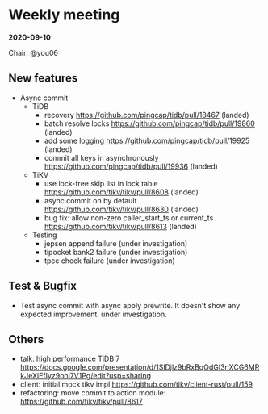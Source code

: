 # Weekly meeting

**2020-09-10**

Chair: @you06

## New features

* Async commit
    - TiDB
        - recovery https://github.com/pingcap/tidb/pull/18467 (landed)
        - batch resolve locks https://github.com/pingcap/tidb/pull/19860 (landed)
        - add some logging https://github.com/pingcap/tidb/pull/19925 (landed)
        - commit all keys in asynchronously https://github.com/pingcap/tidb/pull/19936 (landed)
    - TiKV
        - use lock-free skip list in lock table https://github.com/tikv/tikv/pull/8608 (landed)
        - async commit on by default https://github.com/tikv/tikv/pull/8630 (landed)
        - bug fix: allow non-zero caller_start_ts or current_ts https://github.com/tikv/tikv/pull/8613 (landed)
    - Testing
        - jepsen append failure (under investigation)
        - tipocket bank2 failure (under investigation)
        - tpcc check failure (under investigation)
	
## Test & Bugfix

*  Test async commit with async apply prewrite. It doesn't show any expected improvement. under investigation.

## Others

* talk: high performance TiDB 7 https://docs.google.com/presentation/d/1SlDjlz9bRxBqQdGI3nXCG6MRkJeXiEfIyz9oni7V1Pg/edit?usp=sharing
* client: initial mock tikv impl https://github.com/tikv/client-rust/pull/159
* refactoring: move commit to action module: https://github.com/tikv/tikv/pull/8617
